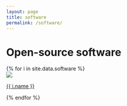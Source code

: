 ```yaml
---
layout: page
title: software
permalink: /software/
---
```


# Open-source software


<div class="grid">
  {% for i in site.data.software %}
  <div class="unit one-third">
    <a href="{{ i.url }}" title="{{ i.description }}">
    <img src="{{ "/img/software/" | append: i.image | prepend: site.baseurl }}"/>
    <p>{{ i.name }}</p>
    </a>
  </div>
  {% endfor %}
</div>

